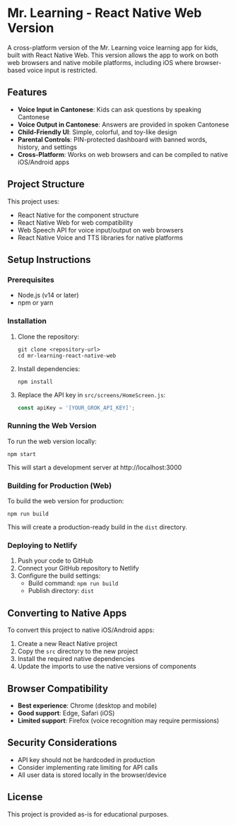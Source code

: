 # Mr. Learning - React Native Web Version

A cross-platform version of the Mr. Learning voice learning app for kids, built with React Native Web. This version allows the app to work on both web browsers and native mobile platforms, including iOS where browser-based voice input is restricted.

## Features

- **Voice Input in Cantonese**: Kids can ask questions by speaking Cantonese
- **Voice Output in Cantonese**: Answers are provided in spoken Cantonese
- **Child-Friendly UI**: Simple, colorful, and toy-like design
- **Parental Controls**: PIN-protected dashboard with banned words, history, and settings
- **Cross-Platform**: Works on web browsers and can be compiled to native iOS/Android apps

## Project Structure

This project uses:
- React Native for the component structure
- React Native Web for web compatibility
- Web Speech API for voice input/output on web browsers
- React Native Voice and TTS libraries for native platforms

## Setup Instructions

### Prerequisites

- Node.js (v14 or later)
- npm or yarn

### Installation

1. Clone the repository:
   ```
   git clone <repository-url>
   cd mr-learning-react-native-web
   ```

2. Install dependencies:
   ```
   npm install
   ```

3. Replace the API key in `src/screens/HomeScreen.js`:
   ```javascript
   const apiKey = '[YOUR_GROK_API_KEY]';
   ```

### Running the Web Version

To run the web version locally:

```
npm start
```

This will start a development server at http://localhost:3000

### Building for Production (Web)

To build the web version for production:

```
npm run build
```

This will create a production-ready build in the `dist` directory.

### Deploying to Netlify

1. Push your code to GitHub
2. Connect your GitHub repository to Netlify
3. Configure the build settings:
   - Build command: `npm run build`
   - Publish directory: `dist`

## Converting to Native Apps

To convert this project to native iOS/Android apps:

1. Create a new React Native project
2. Copy the `src` directory to the new project
3. Install the required native dependencies
4. Update the imports to use the native versions of components

## Browser Compatibility

- **Best experience**: Chrome (desktop and mobile)
- **Good support**: Edge, Safari (iOS)
- **Limited support**: Firefox (voice recognition may require permissions)

## Security Considerations

- API key should not be hardcoded in production
- Consider implementing rate limiting for API calls
- All user data is stored locally in the browser/device

## License

This project is provided as-is for educational purposes.
